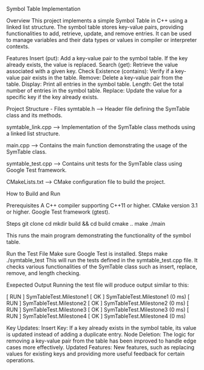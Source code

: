 Symbol Table Implementation

Overview
  This project implements a simple Symbol Table in C++ using a linked list structure. The symbol table stores key-value pairs, providing functionalities to add, retrieve, update, and remove entries. It can be used to manage variables and their data types or values in compiler or interpreter contexts.

Features
  Insert (put): Add a key-value pair to the symbol table. If the key already exists, the value is replaced.
  Search (get): Retrieve the value associated with a given key.
  Check Existence (contains): Verify if a key-value pair exists in the table.
  Remove: Delete a key-value pair from the table.
  Display: Print all entries in the symbol table.
  Length: Get the total number of entries in the symbol table.
  Replace: Update the value for a specific key if the key already exists.

Project Structure - Files
  symtable.h --> Header file defining the SymTable class and its methods.

  symtable_link.cpp --> Implementation of the SymTable class methods using a linked list structure.

  main.cpp --> Contains the main function demonstrating the usage of the SymTable class.

  symtable_test.cpp --> Contains unit tests for the SymTable class using Google Test framework.

  CMakeLists.txt --> CMake configuration file to build the project.

How to Build and Run

  Prerequisites
    A C++ compiler supporting C++11 or higher.
    CMake version 3.1 or higher.
    Google Test framework (gtest).

  Steps
    git clone <repository-url>
    cd <project-directory>
    mkdir build && cd build
    cmake ..
    make
    ./main

  This runs the main program demonstrating the functionality of the symbol table.

Run the Test File
  Make sure Google Test is installed.
  Steps
    make
    ./symtable_test
This will run the tests defined in the symtable_test.cpp file. It checks various functionalities of the SymTable class such as insert, replace, remove, and length checking.

Exepected Output
Running the test file will produce output similar to this:

[ RUN      ] SymTableTest.Milestone1
[       OK ] SymTableTest.Milestone1 (0 ms)
[ RUN      ] SymTableTest.Milestone2
[       OK ] SymTableTest.Milestone2 (0 ms)
[ RUN      ] SymTableTest.Milestone3
[       OK ] SymTableTest.Milestone3 (0 ms)
[ RUN      ] SymTableTest.Milestone4
[       OK ] SymTableTest.Milestone4 (0 ms)

Key Updates:
Insert Key: If a key already exists in the symbol table, its value is updated instead of adding a duplicate entry.
Node Deletion: The logic for removing a key-value pair from the table has been improved to handle edge cases more effectively.
Updated Features: New features, such as replacing values for existing keys and providing more useful feedback for certain operations.
